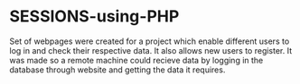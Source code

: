 # SESSIONS-using-PHP
Set of webpages were created for a project which enable different users to log in and check their respective data.
It also allows new users to register.
It was made so a remote machine could recieve data by logging in the database through website and getting the data it requires.
